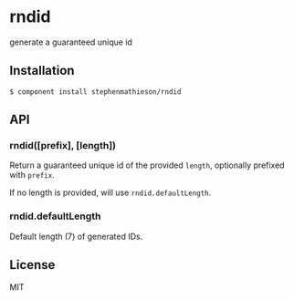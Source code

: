 
# rndid

  generate a guaranteed unique id

## Installation

    $ component install stephenmathieson/rndid

## API

### rndid([prefix], [length])

  Return a guaranteed unique id of the provided `length`, optionally prefixed with `prefix`.

  If no length is provided, will use `rndid.defaultLength`.

### rndid.defaultLength

  Default length (7) of generated IDs.

## License

  MIT
